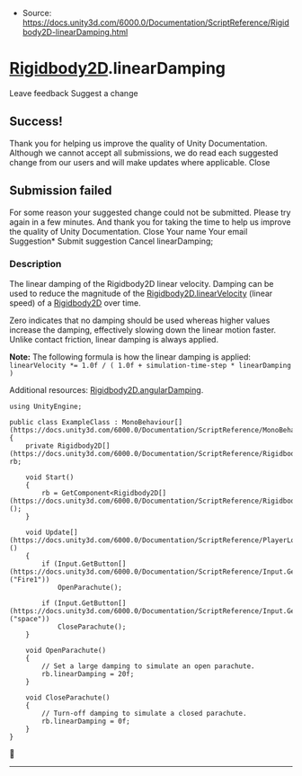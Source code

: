 * Source: https://docs.unity3d.com/6000.0/Documentation/ScriptReference/Rigidbody2D-linearDamping.html

#  [Rigidbody2D](https://docs.unity3d.com/6000.0/Documentation/ScriptReference/Rigidbody2D.html).linearDamping
Leave feedback
Suggest a change
## Success!
Thank you for helping us improve the quality of Unity Documentation. Although we cannot accept all submissions, we do read each suggested change from our users and will make updates where applicable.
Close
## Submission failed
For some reason your suggested change could not be submitted. Please <a>try again</a> in a few minutes. And thank you for taking the time to help us improve the quality of Unity Documentation.
Close
Your name Your email Suggestion* Submit suggestion
Cancel
linearDamping; 
### Description
The linear damping of the Rigidbody2D linear velocity.
Damping can be used to reduce the magnitude of the [Rigidbody2D.linearVelocity](https://docs.unity3d.com/6000.0/Documentation/ScriptReference/Rigidbody2D-linearVelocity.html) (linear speed) of a [Rigidbody2D](https://docs.unity3d.com/6000.0/Documentation/ScriptReference/Rigidbody2D.html) over time.  
  
Zero indicates that no damping should be used whereas higher values increase the damping, effectively slowing down the linear motion faster. Unlike contact friction, linear damping is always applied.  
  
**Note:** The following formula is how the linear damping is applied: `linearVelocity *= 1.0f / ( 1.0f + simulation-time-step * linearDamping )`  
  
Additional resources: [Rigidbody2D.angularDamping](https://docs.unity3d.com/6000.0/Documentation/ScriptReference/Rigidbody2D-angularDamping.html).
```
using UnityEngine;  
  
public class ExampleClass : MonoBehaviour[](https://docs.unity3d.com/6000.0/Documentation/ScriptReference/MonoBehaviour.html)
{
    private Rigidbody2D[](https://docs.unity3d.com/6000.0/Documentation/ScriptReference/Rigidbody2D.html) rb;  
  
    void Start()
    {
        rb = GetComponent<Rigidbody2D[](https://docs.unity3d.com/6000.0/Documentation/ScriptReference/Rigidbody2D.html)>();
    }  
  
    void Update[](https://docs.unity3d.com/6000.0/Documentation/ScriptReference/PlayerLoop.Update.html)()
    {
        if (Input.GetButton[](https://docs.unity3d.com/6000.0/Documentation/ScriptReference/Input.GetButton.html)("Fire1"))
            OpenParachute();  
  
        if (Input.GetButton[](https://docs.unity3d.com/6000.0/Documentation/ScriptReference/Input.GetButton.html)("space"))
            CloseParachute();
    }  
  
    void OpenParachute()
    {
        // Set a large damping to simulate an open parachute.
        rb.linearDamping = 20f;
    }  
  
    void CloseParachute()
    {
        // Turn-off damping to simulate a closed parachute.
        rb.linearDamping = 0f;
    }
}
```

* * *
